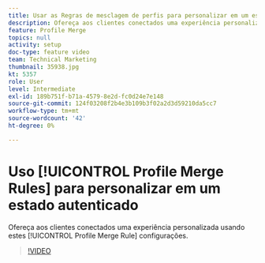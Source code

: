 ```yaml
---
title: Usar as Regras de mesclagem de perfis para personalizar em um estado autenticado
description: Ofereça aos clientes conectados uma experiência personalizada usando essas configurações de Regra de mesclagem de perfis.
feature: Profile Merge
topics: null
activity: setup
doc-type: feature video
team: Technical Marketing
thumbnail: 35938.jpg
kt: 5357
role: User
level: Intermediate
exl-id: 189b751f-b71a-4579-8e2d-fc0d24e7e148
source-git-commit: 124f03208f2b4e3b109b3f02a2d3d59210da5cc7
workflow-type: tm+mt
source-wordcount: '42'
ht-degree: 0%

---
```


# Uso [!UICONTROL Profile Merge Rules] para personalizar em um estado autenticado

Ofereça aos clientes conectados uma experiência personalizada usando estes [!UICONTROL Profile Merge Rule] configurações.

>[!VIDEO](https://video.tv.adobe.com/v/35938/?quality=12&learn=on)
